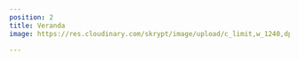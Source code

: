 ```yaml
---
position: 2
title: Veranda
image: https://res.cloudinary.com/skrypt/image/upload/c_limit,w_1240,dpr_auto,f_auto/v1598296294/chrinas/WhatsApp_Image_2020-08-21_at_01.30.45_2_qc3zvy.jpg

---
```

